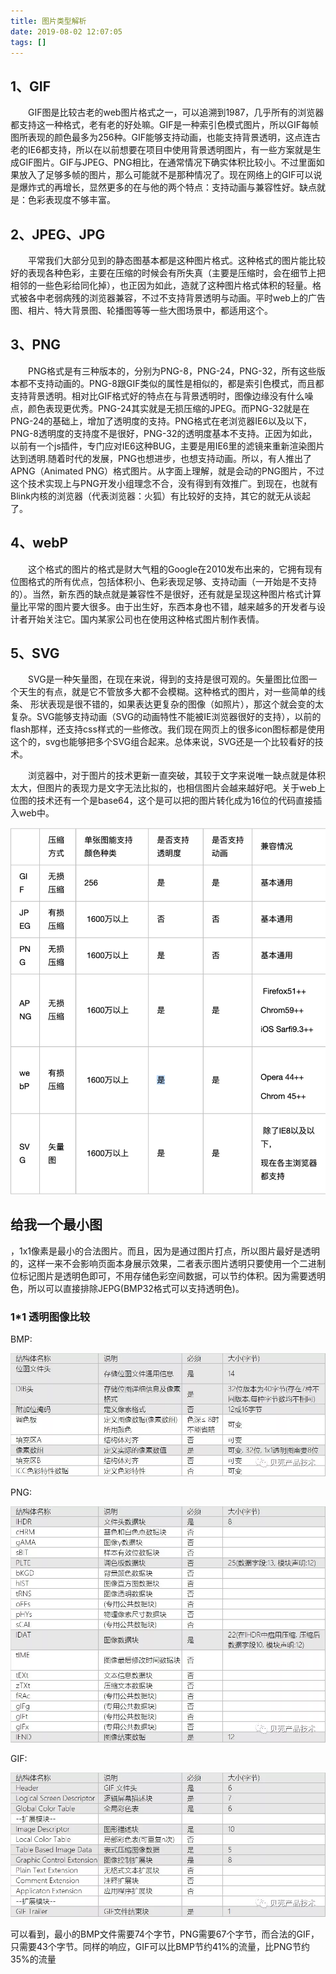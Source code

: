 ```yaml
---
title: 图片类型解析
date: 2019-08-02 12:07:05
tags: []
---
```


## 1、GIF

　　GIF图是比较古老的web图片格式之一，可以追溯到1987，几乎所有的浏览器都支持这一种格式，老有老的好处嘛。GIF是一种索引色模式图片，所以GIF每帧图所表现的颜色最多为256种。GIF能够支持动画，也能支持背景透明，这点连古老的IE6都支持，所以在以前想要在项目中使用背景透明图片，有一些方案就是生成GIF图片。GIF与JPEG、PNG相比，在通常情况下确实体积比较小。不过里面如果放入了足够多帧的图片，那么可能就不是那种情况了。现在网络上的GIF可以说是爆炸式的再增长，显然更多的在与他的两个特点：支持动画与兼容性好。缺点就是：色彩表现度不够丰富。

## 2、JPEG、JPG

　　平常我们大部分见到的静态图基本都是这种图片格式。这种格式的图片能比较好的表现各种色彩，主要在压缩的时候会有所失真（主要是压缩时，会在细节上把相邻的一些色彩给同化掉），也正因为如此，造就了这种图片格式体积的轻量。格式被各中老弱病残的浏览器兼容，不过不支持背景透明与动画。平时web上的广告图、相片、特大背景图、轮播图等等一些大图场景中，都适用这个。

## 3、PNG

　　PNG格式是有三种版本的，分别为PNG-8，PNG-24，PNG-32，所有这些版本都不支持动画的。PNG-8跟GIF类似的属性是相似的，都是索引色模式，而且都支持背景透明。相对比GIF格式好的特点在与背景透明时，图像边缘没有什么噪点，颜色表现更优秀。PNG-24其实就是无损压缩的JPEG。而PNG-32就是在PNG-24的基础上，增加了透明度的支持。PNG格式在老浏览器IE6以及以下，PNG-8透明度的支持度不是很好，PNG-32的透明度基本不支持。正因为如此，以前有一个js插件，专门应对IE6这种BUG，主要是用IE6里的滤镜来重新渲染图片达到透明.随着时代的发展，PNG也想进步，也想支持动画。所以，有人推出了APNG（Animated PNG）格式图片。从字面上理解，就是会动的PNG图片，不过这个技术实现上与PNG开发小组理念不合，没有得到有效推广。到现在，也就有Blink内核的浏览器（代表浏览器：火狐）有比较好的支持，其它的就无从谈起了。

## 4、webP

　　这个格式的图片的格式是财大气粗的Google在2010发布出来的，它拥有现有位图格式的所有优点，包括体积小、色彩表现足够、支持动画（一开始是不支持的）。当然，新东西的缺点就是兼容性不是很好，还有就是呈现这种图片格式计算量比平常的图片要大很多。由于出生好，东西本身也不错，越来越多的开发者与设计者开始关注它。国内某家公司也在使用这种格式图片制作表情。

## 5、SVG

　　SVG是一种矢量图，在现在来说，得到的支持是很可观的。矢量图比位图一个天生的有点，就是它不管放多大都不会模糊。这种格式的图片，对一些简单的线条、 形状表现是很不错的，如果表达更复杂的图像（如照片），那这个就会变的太复杂。SVG能够支持动画（SVG的动画特性不能被IE浏览器很好的支持），以前的flash那样，还支持css样式的一些修改。我们现在网页上的很多icon图标都是使用这个的，svg也能够把多个SVG组合起来。总体来说，SVG还是一个比较看好的技术。

　　浏览器中，对于图片的技术更新一直突破，其较于文字来说唯一缺点就是体积太大，但图片的表现力是文字无法比拟的，也相信图片会越来越好吧。关于web上位图的技术还有一个是base64，这个是可以把的图片转化成为16位的代码直接插入web中。

![20190805120023.png](https://raw.githubusercontent.com/LiDengHui/images/master/img20190805120023.png)


## 给我一个最小图

，1x1像素是最小的合法图片。而且，因为是通过图片打点，所以图片最好是透明的，这样一来不会影响页面本身展示效果，二者表示图片透明只要使用一个二进制位标记图片是透明色即可，不用存储色彩空间数据，可以节约体积。因为需要透明色，所以可以直接排除JEPG(BMP32格式可以支持透明色)。

### 1*1 透明图像比较

BMP: 

![20190810010912.png](https://raw.githubusercontent.com/LiDengHui/images/master/img20190810010912.png)

PNG:

![20190810011026.png](https://raw.githubusercontent.com/LiDengHui/images/master/img20190810011026.png)

GIF:

![20190810011056.png](https://raw.githubusercontent.com/LiDengHui/images/master/img20190810011056.png)


  可以看到，最小的BMP文件需要74个字节，PNG需要67个字节，而合法的GIF，只需要43个字节。同样的响应，GIF可以比BMP节约41%的流量，比PNG节约35%的流量
